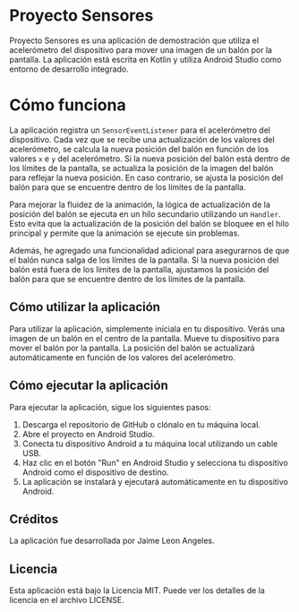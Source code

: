 # Proyecto Sensores
Proyecto Sensores es una aplicación de demostración que utiliza el acelerómetro del dispositivo para mover una imagen de un balón por la pantalla. La aplicación está escrita en Kotlin y utiliza Android Studio como entorno de desarrollo integrado.

# Cómo funciona
La aplicación registra un `SensorEventListener` para el acelerómetro del dispositivo. Cada vez que se recibe una actualización de los valores del acelerómetro, se calcula la nueva posición del balón en función de los valores `x` e `y` del acelerómetro. Si la nueva posición del balón está dentro de los límites de la pantalla, se actualiza la posición de la imagen del balón para reflejar la nueva posición. En caso contrario, se ajusta la posición del balón para que se encuentre dentro de los límites de la pantalla.

Para mejorar la fluidez de la animación, la lógica de actualización de la posición del balón se ejecuta en un hilo secundario utilizando un `Handler`. Esto evita que la actualización de la posición del balón se bloquee en el hilo principal y permite que la animación se ejecute sin problemas.

Además, he agregado una funcionalidad adicional para asegurarnos de que el balón nunca salga de los límites de la pantalla. Si la nueva posición del balón está fuera de los límites de la pantalla, ajustamos la posición del balón para que se encuentre dentro de los límites de la pantalla.

##  Cómo utilizar la aplicación

Para utilizar la aplicación, simplemente iníciala en tu dispositivo. Verás una imagen de un balón en el centro de la pantalla. Mueve tu dispositivo para mover el balón por la pantalla. La posición del balón se actualizará automáticamente en función de los valores del acelerómetro.

## Cómo ejecutar la aplicación

Para ejecutar la aplicación, sigue los siguientes pasos:

1.  Descarga el repositorio de GitHub o clónalo en tu máquina local.
2.  Abre el proyecto en Android Studio.
3.  Conecta tu dispositivo Android a tu máquina local utilizando un cable USB.
4.  Haz clic en el botón "Run" en Android Studio y selecciona tu dispositivo Android como el dispositivo de destino.
5.  La aplicación se instalará y ejecutará automáticamente en tu dispositivo Android.


## Créditos

La aplicación fue desarrollada por Jaime Leon Angeles.

## Licencia

Esta aplicación está bajo la Licencia MIT. Puede ver los detalles de la licencia en el archivo LICENSE.
